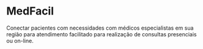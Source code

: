 # MedFacil
Conectar pacientes com necessidades com médicos especialistas em sua região para atendimento facilitado para realização de consultas presenciais ou on-line.
